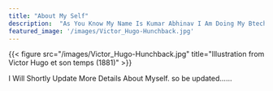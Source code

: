 ```yaml
---
title: "About My Self"
description:  "As You Know My Name Is Kumar Abhinav I Am Doing My Btech In Electronic And Communication Enginerring"
featured_image: '/images/Victor_Hugo-Hunchback.jpg'
---
```

{{< figure src="/images/Victor_Hugo-Hunchback.jpg" title="Illustration from Victor Hugo et son temps (1881)" >}}
 
I Will Shortly Update More Details About Myself.
 so be updated......
